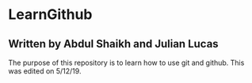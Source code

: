 # LearnGithub
## Written by Abdul Shaikh and Julian Lucas

The purpose of this repository is to learn how to use git and github.
This was edited on 5/12/19.
